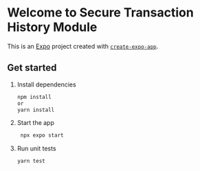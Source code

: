 # Welcome to Secure Transaction History Module

This is an [Expo](https://expo.dev) project created with [`create-expo-app`](https://www.npmjs.com/package/create-expo-app).

## Get started

1. Install dependencies

   ```bash
   npm install
   or
   yarn install
   ```

2. Start the app

   ```bash
    npx expo start
   ```

3. Run unit tests

   ```bash
   yarn test
   ```

